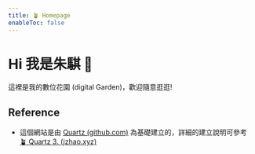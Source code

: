 ```yaml
---
title: 🪴 Homepage
enableToc: false
---
```


# Hi 我是朱騏 👋 

這裡是我的數位花園 (digital Garden)，歡迎隨意逛逛! 

## Reference 
- 這個網站是由 [Quartz (github.com)](https://github.com/jackyzha0/quartz) 為基礎建立的，詳細的建立說明可參考 [🪴 Quartz 3. (jzhao.xyz)](https://quartz.jzhao.xyz/)
